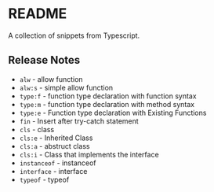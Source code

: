 # README

A collection of snippets from Typescript.

## Release Notes

- `alw` - allow function
- `alw:s` - simple allow function
- `type:f` - function type declaration with function syntax
- `type:m` - function type declaration with method syntax
- `type:e` - Function type declaration with Existing Functions
- `fin` - Insert after try-catch statement
- `cls` - class
- `cls:e` - Inherited Class
- `cls:a` - abstruct class
- `cls:i` - Class that implements the interface
- `instanceof` - instanceof
- `interface` - interface
- `typeof` - typeof